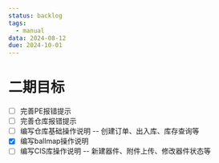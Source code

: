 ```yaml
---
status: backlog
tags:
  - manual
data: 2024-08-12
due: 2024-10-01
---
```


# 二期目标
- [ ] 完善PE报错提示
- [ ] 完善仓库报错提示
- [ ] 编写仓库基础操作说明 -- 创建订单、出入库、库存查询等
- [x] 编写ballmap操作说明
- [ ] 编写CIS库操作说明 -- 新建器件、附件上传、修改器件状态等
